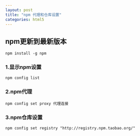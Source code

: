 ```yaml
---
layout: post
title: "npm 代理和仓库设置"
categories: html5
---
```



## npm更新到最新版本

    npm install -g npm

### 1.显示npm设置

    npm config list


### 2.npm代理

    npm config set proxy 代理连接

### 3.npm仓库设置

    npm config set registry "http://registry.npm.taobao.org/"
